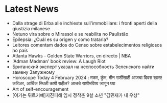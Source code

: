 # Latest News
-  Dalla strage di Erba alle inchieste sull'immobiliare: i fronti aperti della giustizia milanese
-  Netuno vira sobre o Mirassol e se reabilita no Paulistão
-  Epilepsia: ¿Cuál es su origen y como tratarla?
-  Leitores comentam dados do Censo sobre estabelecimentos religiosos no país
-  Atlanta Hawks - Golden State Warriors, en directo | NBA
-  'Adman Madman' book review: A Laugh Riot
-  Британский эксперт указал на неспособность Зеленского найти замену Залужному
-  Horoscope Today 4 February 2024 : मकर, कुंभ, मीन राशींसाठी आजचा दिवस खास! करिअर, आर्थिक स्थिती कशी राहील? आजचे राशीभविष्य जाणून घ्या
-  Art of self-encouragement
-  [여기는 튀르키예]지진피해 임시 정착촌 9살 소년 "김민재가 내 우상"
